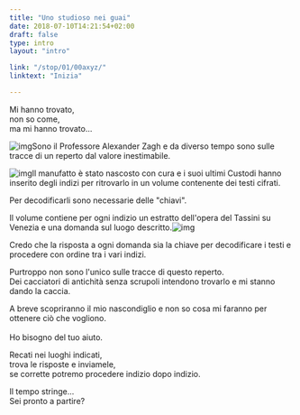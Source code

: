 ```yaml
---
title: "Uno studioso nei guai"
date: 2018-07-10T14:21:54+02:00
draft: false
type: intro
layout: "intro"

link: "/stop/01/00axyz/"
linktext: "Inizia"

---
```

Mi hanno trovato,<br/> 
non so come, <br/>ma mi hanno trovato...

![img](../00_img01.jpg)Sono il Professore Alexander Zagh e
da diverso tempo sono sulle tracce di un reperto dal valore inestimabile.

![img](../00_img02.jpg)Il manufatto è stato nascosto con cura e i suoi ultimi Custodi hanno inserito degli indizi per ritrovarlo in un volume contenente dei testi cifrati.

Per decodificarli sono necessarie delle "chiavi".

Il volume contiene per ogni indizio un estratto dell'opera del Tassini su Venezia e una domanda sul luogo descritto.![img](../00_img03.jpg)

Credo che la risposta a ogni domanda sia la chiave per decodificare i testi e procedere con ordine tra i vari indizi.

Purtroppo non sono l'unico sulle tracce di questo reperto.<br/> 
Dei cacciatori di antichità senza scrupoli intendono trovarlo e mi stanno dando la caccia.

A breve scopriranno il mio nascondiglio e non so cosa mi faranno per ottenere ciò che vogliono.<br/><br/>
Ho bisogno del tuo aiuto.

Recati nei luoghi indicati,<br/>
trova le risposte e inviamele,<br/>
se corrette potremo procedere indizio dopo indizio.

Il tempo stringe...<br/>
Sei pronto a partire?
